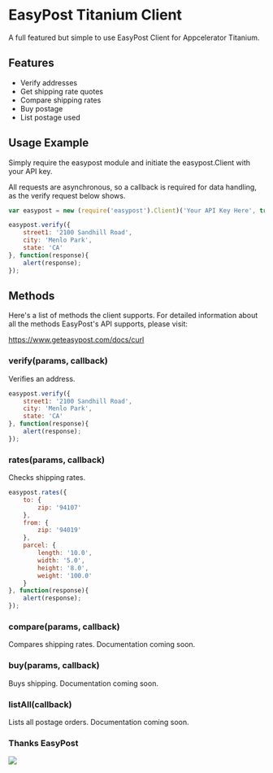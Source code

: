 # EasyPost Titanium Client

A full featured but simple to use EasyPost Client for Appcelerator Titanium.

## Features
* Verify addresses 
* Get shipping rate quotes
* Compare shipping rates
* Buy postage
* List postage used

## Usage Example

Simply require the easypost module and initiate the easypost.Client with your API key.

All requests are asynchronous, so a callback is required for data handling, as the verify request below shows.

```javascript
var easypost = new (require('easypost').Client)('Your API Key Here', true);

easypost.verify({
    street1: '2100 Sandhill Road',
    city: 'Menlo Park',
    state: 'CA'
}, function(response){
    alert(response);
});
```

## Methods

Here's a list of methods the client supports. For detailed information about all the methods EasyPost's API supports, please visit: 

https://www.geteasypost.com/docs/curl

### verify(params, callback)

Verifies an address.

```javascript
easypost.verify({
    street1: '2100 Sandhill Road',
    city: 'Menlo Park',
    state: 'CA'
}, function(response){
    alert(response);
});
```

### rates(params, callback)

Checks shipping rates.

```javascript
easypost.rates({
    to: {
        zip: '94107'
    },
    from: {
        zip: '94019'
    },
    parcel: {
        length: '10.0',
        width: '5.0',
        height: '8.0',
        weight: '100.0'
    }
}, function(response){
    alert(response);
});
```

### compare(params, callback)

Compares shipping rates. Documentation coming soon.

### buy(params, callback)

Buys shipping. Documentation coming soon.

### listAll(callback)

Lists all postage orders. Documentation coming soon.

### Thanks EasyPost

![](http://media.tumblr.com/110479b3c88131b1ff7b4144b2d8fa79/tumblr_inline_mmfz8meiX11qz4rgp.png)